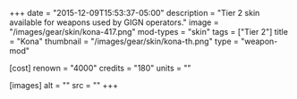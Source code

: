 +++
date = "2015-12-09T15:53:37-05:00"
description = "Tier 2 skin available for weapons used by GIGN operators."
image = "/images/gear/skin/kona-417.png"
mod-types = "skin"
tags = ["Tier 2"]
title = "Kona"
thumbnail = "/images/gear/skin/kona-th.png"
type = "weapon-mod"

[cost]
  renown = "4000"
  credits = "180"
  units = ""

[images]
  alt = ""
  src = ""
+++
